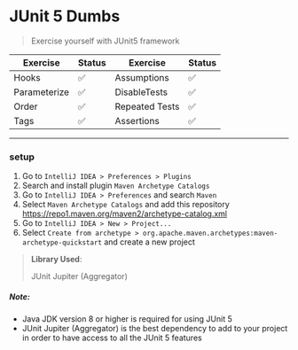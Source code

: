 # JUnit 5 Dumbs
> Exercise yourself with JUnit5 framework

| Exercise       | Status             | Exercise       | Status             |
| -------------- | ---------          | -------------- | ---------          |
| Hooks        | :white_check_mark: | Assumptions        | :white_check_mark: |
| Parameterize      | :white_check_mark: | DisableTests      | :white_check_mark: |
| Order      | :white_check_mark: | Repeated Tests      | :white_check_mark: |
| Tags      | :white_check_mark: | Assertions      | :white_check_mark: |

___

### setup
1. Go to `IntelliJ IDEA > Preferences > Plugins`
2. Search and install plugin `Maven Archetype Catalogs`
3. Go to `IntelliJ IDEA > Preferences` and search `Maven`
4. Select `Maven Archetype Catalogs` and add this repository https://repo1.maven.org/maven2/archetype-catalog.xml
5. Go to `IntelliJ IDEA > New > Project...`
6. Select `Create from archetype > org.apache.maven.archetypes:maven-archetype-quickstart` and create a new project

> **Library Used**:
>
> JUnit Jupiter (Aggregator)

##### Note:
- Java JDK version 8 or higher is required for using JUnit 5
- JUnit Jupiter (Aggregator) is the best dependency to add to your project in order to have access to all the JUnit 5 features